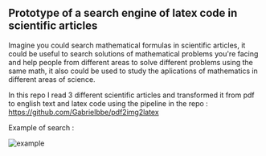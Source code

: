 
## Prototype of a search engine of latex code in scientific articles

Imagine you could search mathematical formulas in scientific articles, it could be useful to search solutions of mathematical problems you're facing and help 
people from different areas to solve different problems using the same math, it also could be used to study the aplications of mathematics in different areas
of science.

In this repo I read 3 different scientific articles and transformed it from pdf to english text and latex code using the pipeline in the repo :  
https://github.com/Gabrielbbe/pdf2img2latex

Example of search : 


![example](https://github.com/Gabrielbbe/Prototype_search_mathematics/assets/104850235/ddb294b6-137e-4d1d-90d8-3a327c016eaa)
